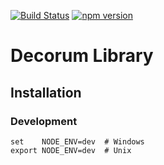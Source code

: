 [![Build Status](https://travis-ci.com/project-decorum/decorum-lib.svg?branch=master)](https://travis-ci.com/project-decorum/decorum-lib)
[![npm version](https://img.shields.io/npm/v/@project-decorum/decorum-lib.svg)](https://www.npmjs.com/package/@project-decorum/decorum-lib)


# Decorum Library


## Installation


### Development

```
set    NODE_ENV=dev  # Windows
export NODE_ENV=dev  # Unix
```
